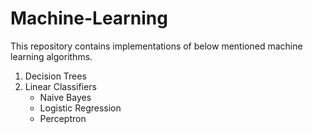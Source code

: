 # Machine-Learning

This repository contains implementations of below mentioned machine learning algorithms.

1. Decision Trees
2. Linear Classifiers  
    * Naive Bayes  
    * Logistic Regression
    * Perceptron  
